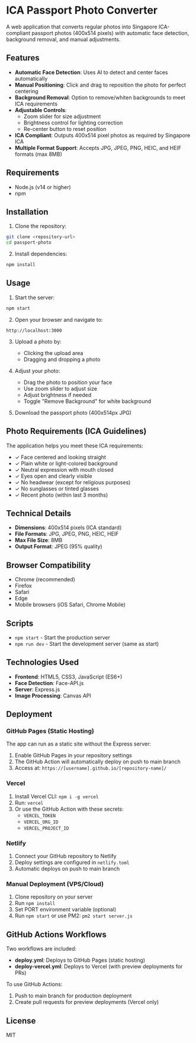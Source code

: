 # ICA Passport Photo Converter

A web application that converts regular photos into Singapore ICA-compliant passport photos (400x514 pixels) with automatic face detection, background removal, and manual adjustments.

## Features

- **Automatic Face Detection**: Uses AI to detect and center faces automatically
- **Manual Positioning**: Click and drag to reposition the photo for perfect centering
- **Background Removal**: Option to remove/whiten backgrounds to meet ICA requirements
- **Adjustable Controls**:
  - Zoom slider for size adjustment
  - Brightness control for lighting correction
  - Re-center button to reset position
- **ICA Compliant**: Outputs 400x514 pixel photos as required by Singapore ICA
- **Multiple Format Support**: Accepts JPG, JPEG, PNG, HEIC, and HEIF formats (max 8MB)

## Requirements

- Node.js (v14 or higher)
- npm

## Installation

1. Clone the repository:
```bash
git clone <repository-url>
cd passport-photo
```

2. Install dependencies:
```bash
npm install
```

## Usage

1. Start the server:
```bash
npm start
```

2. Open your browser and navigate to:
```
http://localhost:3000
```

3. Upload a photo by:
   - Clicking the upload area
   - Dragging and dropping a photo

4. Adjust your photo:
   - Drag the photo to position your face
   - Use zoom slider to adjust size
   - Adjust brightness if needed
   - Toggle "Remove Background" for white background

5. Download the passport photo (400x514px JPG)

## Photo Requirements (ICA Guidelines)

The application helps you meet these ICA requirements:
- ✓ Face centered and looking straight
- ✓ Plain white or light-colored background
- ✓ Neutral expression with mouth closed
- ✓ Eyes open and clearly visible
- ✓ No headwear (except for religious purposes)
- ✓ No sunglasses or tinted glasses
- ✓ Recent photo (within last 3 months)

## Technical Details

- **Dimensions**: 400x514 pixels (ICA standard)
- **File Formats**: JPG, JPEG, PNG, HEIC, HEIF
- **Max File Size**: 8MB
- **Output Format**: JPEG (95% quality)

## Browser Compatibility

- Chrome (recommended)
- Firefox
- Safari
- Edge
- Mobile browsers (iOS Safari, Chrome Mobile)

## Scripts

- `npm start` - Start the production server
- `npm run dev` - Start the development server (same as start)

## Technologies Used

- **Frontend**: HTML5, CSS3, JavaScript (ES6+)
- **Face Detection**: Face-API.js
- **Server**: Express.js
- **Image Processing**: Canvas API

## Deployment

### GitHub Pages (Static Hosting)
The app can run as a static site without the Express server:

1. Enable GitHub Pages in your repository settings
2. The GitHub Action will automatically deploy on push to main branch
3. Access at: `https://[username].github.io/[repository-name]/`

### Vercel
1. Install Vercel CLI: `npm i -g vercel`
2. Run: `vercel`
3. Or use the GitHub Action with these secrets:
   - `VERCEL_TOKEN`
   - `VERCEL_ORG_ID`
   - `VERCEL_PROJECT_ID`

### Netlify
1. Connect your GitHub repository to Netlify
2. Deploy settings are configured in `netlify.toml`
3. Automatic deploys on push to main branch

### Manual Deployment (VPS/Cloud)
1. Clone repository on your server
2. Run `npm install`
3. Set PORT environment variable (optional)
4. Run `npm start` or use PM2: `pm2 start server.js`

## GitHub Actions Workflows

Two workflows are included:
- **deploy.yml**: Deploys to GitHub Pages (static hosting)
- **deploy-vercel.yml**: Deploys to Vercel (with preview deployments for PRs)

To use GitHub Actions:
1. Push to main branch for production deployment
2. Create pull requests for preview deployments (Vercel only)

## License

MIT